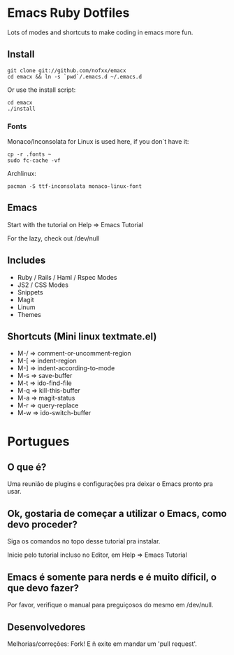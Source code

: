 # Emacs Ruby Dotfiles

Lots of modes and shortcuts to make coding in emacs more fun.


## Install

    git clone git://github.com/nofxx/emacx
    cd emacx && ln -s `pwd`/.emacs.d ~/.emacs.d

Or use the install script:

    cd emacx
    ./install


### Fonts

Monaco/Inconsolata for Linux is used here, if you don`t have it:

    cp -r .fonts ~
    sudo fc-cache -vf

Archlinux:

    pacman -S ttf-inconsolata monaco-linux-font


## Emacs

Start with the tutorial on Help => Emacs Tutorial

For the lazy, check out /dev/null


## Includes

* Ruby / Rails / Haml / Rspec Modes
* JS2 / CSS Modes
* Snippets
* Magit
* Linum
* Themes


## Shortcuts (Mini linux textmate.el)

* M-/  =>  comment-or-uncomment-region
* M-[  =>  indent-region
* M-]  =>  indent-according-to-mode
* M-s  =>  save-buffer
* M-t  =>  ido-find-file
* M-q  =>  kill-this-buffer
* M-a  =>  magit-status
* M-r  =>  query-replace
* M-w  =>  ido-switch-buffer


# Portugues

## O que é?

Uma reunião de  plugins e configurações pra deixar o Emacs  pronto pra usar.

## Ok, gostaria de começar a utilizar o Emacs, como devo proceder?

Siga os comandos no topo desse tutorial pra instalar.

Inicie pelo tutorial incluso no Editor, em Help => Emacs Tutorial


## Emacs é somente para nerds e é muito díficil, o que devo fazer?

Por favor, verifique o manual para preguiçosos do mesmo em /dev/null.


## Desenvolvedores


Melhorias/correções:
Fork! E ñ exite em mandar um 'pull request'.
